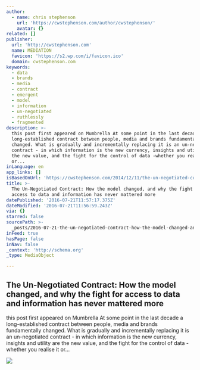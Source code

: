 ```yaml
---
author:
  - name: chris stephenson
    url: 'https://cwstephenson.com/author/cwstephenson/'
    avatar: {}
related: []
publisher:
  url: 'http://cwstephenson.com'
  name: MEDIATION
  favicon: 'https://s2.wp.com/i/favicon.ico'
  domain: cwstephenson.com
keywords:
  - data
  - brands
  - media
  - contract
  - emergent
  - model
  - information
  - un-negotiated
  - ruthlessly
  - fragmented
description: >-
  this post first appeared on Mumbrella At some point in the last decade a
  long-established contract between people, media and brands fundamentally
  changed. What is gradually and incrementally replacing it is an un-negotiated
  contract - in which information is the new currency, insights and utility are
  the new value, and the fight for the control of data -whether you realise it
  or...
inLanguage: en
app_links: []
isBasedOnUrl: 'https://cwstephenson.com/2014/12/11/the-un-negotiated-contract/'
title: >-
  The Un-Negotiated Contract: How the model changed, and why the fight for
  access to data and information has never mattered more
datePublished: '2016-07-21T11:57:17.375Z'
dateModified: '2016-07-21T11:56:59.243Z'
via: {}
starred: false
sourcePath: >-
  _posts/2016-07-21-the-un-negotiated-contract-how-the-model-changed-and-why-t.md
inFeed: true
hasPage: false
inNav: false
_context: 'http://schema.org'
_type: MediaObject

---
```

<article style=""><h1>The Un-Negotiated Contract: How the model changed, and why the fight for access to data and information has never mattered more</h1><p>this post first appeared on Mumbrella At some point in the last decade a long-established contract between people, media and brands fundamentally changed. What is gradually and incrementally replacing it is an un-negotiated contract - in which information is the new currency, insights and utility are the new value, and the fight for the control of data -whether you realise it or...</p><img src="https://cwstephenson.files.wordpress.com/2014/12/mediation_broadcast_interruption_model.jpg?w=470&amp;h=353" /></article>